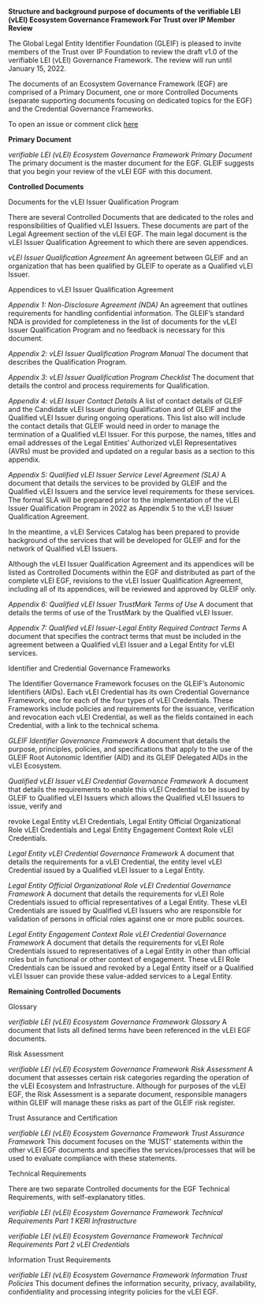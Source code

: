 **Structure and background purpose of documents of the
verifiable LEI (vLEI) Ecosystem Governance Framework
For Trust over IP Member Review**

The Global Legal Entity Identifier Foundation (GLEIF) is pleased to invite members of the
Trust over IP Foundation to review the draft v1.0 of the verifiable LEI (vLEI) Governance
Framework. The review will run until January 15, 2022.

The documents of an Ecosystem Governance Framework (EGF) are comprised of a Primary
Document, one or more Controlled Documents (separate supporting documents focusing on
dedicated topics for the EGF) and the Credential Governance Frameworks.

To open an issue or comment click [here](https://github.com/trustoverip/egf-vlei-review/issues/new/choose)

**Primary Document**

_verifiable LEI (vLEI) Ecosystem Governance Framework Primary Document_
The primary document is the master document for the EGF. GLEIF suggests that you begin
your review of the vLEI EGF with this document.

**Controlled Documents**

Documents for the vLEI Issuer Qualification Program

There are several Controlled Documents that are dedicated to the roles and responsibilities
of Qualified vLEI Issuers. These documents are part of the Legal Agreement section of the
vLEI EGF. The main legal document is the vLEI Issuer Qualification Agreement to which
there are seven appendices.

_vLEI Issuer Qualification Agreement_
An agreement between GLEIF and an organization that has been qualified by GLEIF to
operate as a Qualified vLEI Issuer.

Appendices to vLEI Issuer Qualification Agreement

_Appendix 1: Non-Disclosure Agreement (NDA)_
An agreement that outlines requirements for handling confidential information.
The GLEIF’s standard NDA is provided for completeness in the list of documents for the vLEI
Issuer Qualification Program and no feedback is necessary for this document.

_Appendix 2: vLEI Issuer Qualification Program Manual_
The document that describes the Qualification Program.

_Appendix 3: vLEI Issuer Qualification Program Checklist_
The document that details the control and process requirements for Qualification.


_Appendix 4: vLEI Issuer Contact Details_
A list of contact details of GLEIF and the Candidate vLEI Issuer during Qualification and of
GLEIF and the Qualified vLEI Issuer during ongoing operations. This list also will include the
contact details that GLEIF would need in order to manage the termination of a Qualified vLEI
Issuer. For this purpose, the names, titles and email addresses of the Legal Entities’
Authorized vLEI Representatives (AVRs) must be provided and updated on a regular basis as
a section to this appendix.

_Appendix 5: Qualified vLEI Issuer Service Level Agreement (SLA)_
A document that details the services to be provided by GLEIF and the Qualified vLEI Issuers
and the service level requirements for these services.
The formal SLA will be prepared prior to the implementation of the vLEI Issuer Qualification
Program in 2022 as Appendix 5 to the vLEI Issuer Qualification Agreement.

In the meantime, a vLEI Services Catalog has been prepared to provide background of the
services that will be developed for GLEIF and for the network of Qualified vLEI Issuers.

Although the vLEI Issuer Qualification Agreement and its appendices will be listed as
Controlled Documents within the EGF and distributed as part of the complete vLEI EGF,
revisions to the vLEI Issuer Qualification Agreement, including all of its appendices, will be
reviewed and approved by GLEIF only.

_Appendix 6: Qualified vLEI Issuer TrustMark Terms of Use_
A document that details the terms of use of the TrustMark by the Qualified vLEI Issuer.

_Appendix 7: Qualified vLEI Issuer-Legal Entity Required Contract Terms_
A document that specifies the contract terms that must be included in the agreement
between a Qualified vLEI Issuer and a Legal Entity for vLEI services.

Identifier and Credential Governance Frameworks

The Identifier Governance Framework focuses on the GLEIF’s Autonomic Identifiers (AIDs).
Each vLEI Credential has its own Credential Governance Framework, one for each of the four
types of vLEI Credentials. These Frameworks include policies and requirements for the
issuance, verification and revocation each vLEI Credential, as well as the fields contained in
each Credential, with a link to the technical schema.

_GLEIF Identifier Governance Framework_
A document that details the purpose, principles, policies, and specifications that apply to
the use of the GLEIF Root Autonomic Identifier (AID) and its GLEIF Delegated AIDs in the vLEI
Ecosystem.

_Qualified vLEI Issuer vLEI Credential Governance Framework_
A document that details the requirements to enable this vLEI Credential to be issued by
GLEIF to Qualified vLEI Issuers which allows the Qualified vLEI Issuers to issue, verify and


revoke Legal Entity vLEI Credentials, Legal Entity Official Organizational Role vLEI Credentials
and Legal Entity Engagement Context Role vLEI Credentials.

_Legal Entity vLEI Credential Governance Framework_
A document that details the requirements for a vLEI Credential, the entity level vLEI
Credential issued by a Qualified vLEI Issuer to a Legal Entity.

_Legal Entity Official Organizational Role vLEI Credential Governance Framework_
A document that details the requirements for vLEI Role Credentials issued to official
representatives of a Legal Entity. These vLEI Credentials are issued by Qualified vLEI Issuers
who are responsible for validation of persons in official roles against one or more public
sources.

_Legal Entity Engagement Context Role vLEI Credential Governance Framework_
A document that details the requirements for vLEI Role Credentials issued to
representatives of a Legal Entity in other than official roles but in functional or other context
of engagement. These vLEI Role Credentials can be issued and revoked by a Legal Entity
itself or a Qualified vLEI Issuer can provide these value-added services to a Legal Entity.

**Remaining Controlled Documents**

Glossary

_verifiable LEI (vLEI) Ecosystem Governance Framework Glossary_
A document that lists all defined terms have been referenced in the vLEI EGF documents.

Risk Assessment

_verifiable LEI (vLEI) Ecosystem Governance Framework Risk Assessment_
A document that assesses certain risk categories regarding the operation of the vLEI
Ecosystem and Infrastructure. Although for purposes of the vLEI EGF, the Risk Assessment is
a separate document, responsible managers within GLEIF will manage these risks as part of
the GLEIF risk register.

Trust Assurance and Certification

_verifiable LEI (vLEI) Ecosystem Governance Framework Trust Assurance Framework_
This document focuses on the ‘MUST’ statements within the other vLEI EGF documents and
specifies the services/processes that will be used to evaluate compliance with these
statements.

Technical Requirements

There are two separate Controlled documents for the EGF Technical Requirements, with
self-explanatory titles.


_verifiable LEI (vLEI) Ecosystem Governance Framework Technical Requirements Part 1 KERI
Infrastructure_

_verifiable LEI (vLEI) Ecosystem Governance Framework Technical Requirements Part 2 vLEI
Credentials_

Information Trust Requirements

_verifiable LEI (vLEI) Ecosystem Governance Framework Information Trust Policies_
This document defines the information security, privacy, availability, confidentiality and
processing integrity policies for the vLEI EGF.


